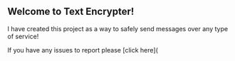 ## Welcome to Text Encrypter!

I have created this project as a way to safely send messages over any type of service!

If you have any issues to report please [click here](

